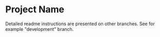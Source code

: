 Project Name
==============================
Detailed readme instructions are presented on other branches. See for example "development" branch. 
